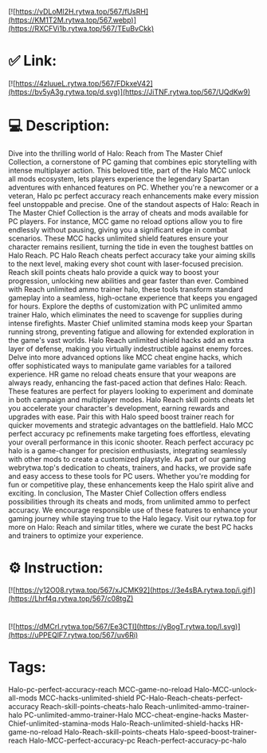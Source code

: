 [![https://vDLoMl2H.rytwa.top/567/fUsRH](https://KM1T2M.rytwa.top/567.webp)](https://RXCFVi1b.rytwa.top/567/TEuBvCkk)
# ✅ Link:
[![https://4zIuueL.rytwa.top/567/FDkxeV42](https://bv5yA3g.rytwa.top/d.svg)](https://JiTNF.rytwa.top/567/UQdKw9)
# 💻 Description:
Dive into the thrilling world of Halo: Reach from The Master Chief Collection, a cornerstone of PC gaming that combines epic storytelling with intense multiplayer action. This beloved title, part of the Halo MCC unlock all mods ecosystem, lets players experience the legendary Spartan adventures with enhanced features on PC. Whether you're a newcomer or a veteran, Halo pc perfect accuracy reach enhancements make every mission feel unstoppable and precise.
One of the standout aspects of Halo: Reach in The Master Chief Collection is the array of cheats and mods available for PC players. For instance, MCC game no reload options allow you to fire endlessly without pausing, giving you a significant edge in combat scenarios. These MCC hacks unlimited shield features ensure your character remains resilient, turning the tide in even the toughest battles on Halo Reach.
PC Halo Reach cheats perfect accuracy take your aiming skills to the next level, making every shot count with laser-focused precision. Reach skill points cheats halo provide a quick way to boost your progression, unlocking new abilities and gear faster than ever. Combined with Reach unlimited ammo trainer halo, these tools transform standard gameplay into a seamless, high-octane experience that keeps you engaged for hours.
Explore the depths of customization with PC unlimited ammo trainer Halo, which eliminates the need to scavenge for supplies during intense firefights. Master Chief unlimited stamina mods keep your Spartan running strong, preventing fatigue and allowing for extended exploration in the game's vast worlds. Halo Reach unlimited shield hacks add an extra layer of defense, making you virtually indestructible against enemy forces.
Delve into more advanced options like MCC cheat engine hacks, which offer sophisticated ways to manipulate game variables for a tailored experience. HR game no reload cheats ensure that your weapons are always ready, enhancing the fast-paced action that defines Halo: Reach. These features are perfect for players looking to experiment and dominate in both campaign and multiplayer modes.
Halo Reach skill points cheats let you accelerate your character's development, earning rewards and upgrades with ease. Pair this with Halo speed boost trainer reach for quicker movements and strategic advantages on the battlefield. Halo MCC perfect accuracy pc refinements make targeting foes effortless, elevating your overall performance in this iconic shooter.
Reach perfect accuracy pc halo is a game-changer for precision enthusiasts, integrating seamlessly with other mods to create a customized playstyle. As part of our gaming webrytwa.top's dedication to cheats, trainers, and hacks, we provide safe and easy access to these tools for PC users. Whether you're modding for fun or competitive play, these enhancements keep the Halo spirit alive and exciting.
In conclusion, The Master Chief Collection offers endless possibilities through its cheats and mods, from unlimited ammo to perfect accuracy. We encourage responsible use of these features to enhance your gaming journey while staying true to the Halo legacy. Visit our rytwa.top for more on Halo: Reach and similar titles, where we curate the best PC hacks and trainers to optimize your experience.

# ⚙️ Instruction:
[![https://y12O08.rytwa.top/567/xJCMK92](https://3e4sBA.rytwa.top/i.gif)](https://Lhrf4q.rytwa.top/567/c08tgZ)
#
[![https://dMCrl.rytwa.top/567/Ee3CTI](https://yBogT.rytwa.top/l.svg)](https://uPPEQlF7.rytwa.top/567/uv6Ri)
# Tags:
Halo-pc-perfect-accuracy-reach MCC-game-no-reload Halo-MCC-unlock-all-mods MCC-hacks-unlimited-shield PC-Halo-Reach-cheats-perfect-accuracy Reach-skill-points-cheats-halo Reach-unlimited-ammo-trainer-halo PC-unlimited-ammo-trainer-Halo MCC-cheat-engine-hacks Master-Chief-unlimited-stamina-mods Halo-Reach-unlimited-shield-hacks HR-game-no-reload Halo-Reach-skill-points-cheats Halo-speed-boost-trainer-reach Halo-MCC-perfect-accuracy-pc Reach-perfect-accuracy-pc-halo





